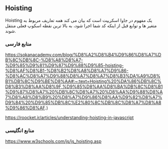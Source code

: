## Hoisting

Hoisting یک مفهوم در جاوا اسکریپت است که بیان می کند همه تعاریف مربوط به متغیر ها و توابع قبل از اینکه کد شما اجرا شود، به بالا ترین نقطه اسکوپ فعلی منتقل شوند.

### منابع فارسی

https://sokanacademy.com/blog/%D8%A2%D8%B4%D9%86%D8%A7%DB%8C%DB%8C-%D8%A8%D8%A7-%D9%85%D9%81%D9%87%D9%88%D9%85-hoisting-%D8%AF%D8%B1-%D8%B2%D8%A8%D8%A7%D9%86-%D8%AC%D8%A7%D9%88%D8%A7%D8%A7%D8%B3%DA%A9%D8%B1%DB%8C%D9%BE%D8%AA#:~:text=Hoisting%20%DA%86%DB%8C%D8%B3%D8%AA%D8%9F,%D9%85%D8%AA%D8%BA%DB%8C%D8%B1%D9%87%D8%A7%20%DB%8C%D8%A7%20%D8%AA%D9%88%D8%A7%D8%A8%D8%B9%20%D8%A7%D9%86%D8%AA%D9%82%D8%A7%D9%84%20%D9%85%DB%8C%E2%80%8C%DB%8C%D8%A7%D8%A8%D9%86%D8%AF.)

https://roocket.ir/articles/understanding-hoisting-in-javascript

### منابع انگلیسی

https://www.w3schools.com/js/js_hoisting.asp
